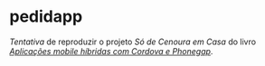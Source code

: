 # pedidapp
_Tentativa_ de reproduzir o projeto *Só de Cenoura em Casa* do livro *[Aplicações mobile híbridas com Cordova e Phonegap](https://www.casadocodigo.com.br/products/livro-cordova-phonegap)*.

